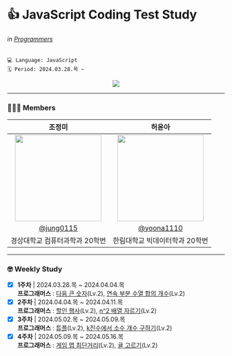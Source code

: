 # 👍 JavaScript Coding Test Study
###### in [Programmers](https://school.programmers.co.kr/learn/challenges?)  

```
💻 Language: JavaScript
🗓️ Period: 2024.03.28.목 ~
```

<div align="center">
 <a href="https://hits.seeyoufarm.com"><img src="https://hits.seeyoufarm.com/api/count/incr/badge.svg?url=https%3A%2F%2Fgithub.com%2FVSCodeNers%2Fheo-joe-js&count_bg=%23ACC19B&title_bg=%23667960&icon=ifood.svg&icon_color=%23A6E0B2&title=VSCodeNers+JavaScript&edge_flat=false"/></a>
</div>

---

### 👩🏻‍💻 Members
| 조정미 | 허윤아 |                                                                                                               
| :---: | :---: |
| <img width="200px" src="https://avatars.githubusercontent.com/u/76805879?v=4" /> | <img width="200px" src="https://avatars.githubusercontent.com/u/101046600?v=4" /> |
|  [@jung0115](https://github.com/jung0115)  | [@yoona1110](https://github.com/yoona1110)  |
| 경상대학교 컴퓨터과학과 20학번 | 한림대학교 빅데이터학과 20학번 |

---

### 🤓 Weekly Study
- [x] **1주차** | 2024.03.28.목 ~ 2024.04.04.목  
  **프로그래머스** : [다음 큰 숫자](https://school.programmers.co.kr/learn/courses/30/lessons/12911)(Lv.2), [연속 부분 수열 합의 개수](https://school.programmers.co.kr/learn/courses/30/lessons/131701)(Lv.2)  
- [x] **2주차** | 2024.04.04.목 ~ 2024.04.11.목  
  **프로그래머스** : [할인 행사](https://school.programmers.co.kr/learn/courses/30/lessons/131127)(Lv.2), [n^2 배열 자르기](https://school.programmers.co.kr/learn/courses/30/lessons/87390)(Lv.2)  
- [x] **3주차** | 2024.05.02.목 ~ 2024.05.09.목  
  **프로그래머스** : [튜플](https://school.programmers.co.kr/learn/courses/30/lessons/64065)(Lv.2), [k진수에서 소수 개수 구하기](https://school.programmers.co.kr/learn/courses/30/lessons/92335)(Lv.2)  
- [x] **4주차** | 2024.05.09.목 ~ 2024.05.16.목  
  **프로그래머스** : [게임 맵 최단거리](https://school.programmers.co.kr/learn/courses/30/lessons/1844)(Lv.2), [귤 고르기](https://school.programmers.co.kr/learn/courses/30/lessons/138476)(Lv.2)  